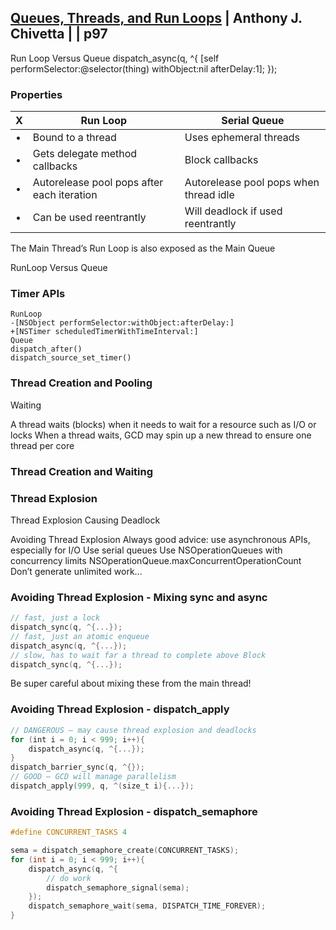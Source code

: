 
## [Queues, Threads, and Run Loops](3-threads-queues-and-run-loops.md) | Anthony J. Chivetta | | p97


Run Loop Versus Queue
dispatch_async(q, ^{
 [self performSelector:@selector(thing) withObject:nil afterDelay:1];
});



### Properties

X| Run Loop | Serial Queue
---|---|---
•|Bound to a thread|Uses ephemeral threads
•|Gets delegate method callbacks|Block callbacks
•|Autorelease pool pops after each iteration|Autorelease pool pops when thread idle 
•|Can be used reentrantly|Will deadlock if used reentrantly



 
The Main Thread’s Run Loop is also exposed as the Main Queue


RunLoop Versus Queue
### Timer APIs

```
RunLoop
-[NSObject performSelector:withObject:afterDelay:]
+[NSTimer scheduledTimerWithTimeInterval:]
Queue
dispatch_after()
dispatch_source_set_timer()
```

### Thread Creation and Pooling


Waiting

A thread waits (blocks) when it needs to wait for a resource such as I/O or locks When a thread waits, GCD may spin up a new thread to ensure one thread per core


### Thread Creation and Waiting


### Thread Explosion


Thread Explosion Causing Deadlock


Avoiding Thread Explosion
Always good advice: use asynchronous APIs, especially for I/O
Use serial queues
Use NSOperationQueues with concurrency limits
    NSOperationQueue.maxConcurrentOperationCount
Don’t generate unlimited work...



### Avoiding Thread Explosion - Mixing sync and async


```swift
// fast, just a lock
dispatch_sync(q, ^{...});
// fast, just an atomic enqueue
dispatch_async(q, ^{...});
// slow, has to wait far a thread to complete above Block
dispatch_sync(q, ^{...});
```

Be super careful about mixing these from the main thread!


### Avoiding Thread Explosion - dispatch_apply


```swift
// DANGEROUS – may cause thread explosion and deadlocks
for (int i = 0; i < 999; i++){
    dispatch_async(q, ^{...});
}
dispatch_barrier_sync(q, ^{});
// GOOD – GCD will manage parallelism
dispatch_apply(999, q, ^(size_t i){...});
```

### Avoiding Thread Explosion - dispatch_semaphore

```c
#define CONCURRENT_TASKS 4

sema = dispatch_semaphore_create(CONCURRENT_TASKS);
for (int i = 0; i < 999; i++){
    dispatch_async(q, ^{
        // do work
        dispatch_semaphore_signal(sema);
    });
    dispatch_semaphore_wait(sema, DISPATCH_TIME_FOREVER);
}
```

